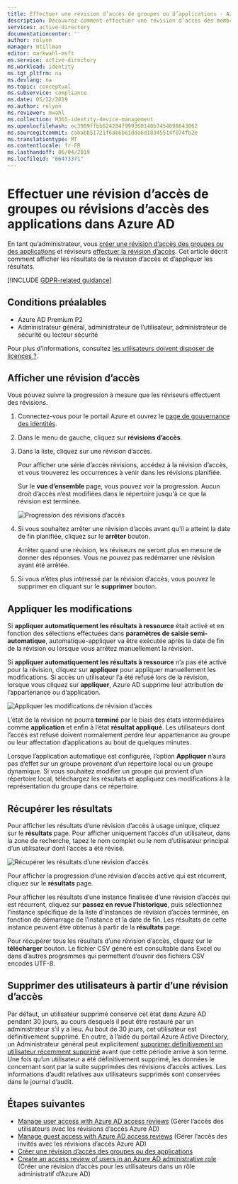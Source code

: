 ```yaml
---
title: Effectuer une révision d’accès de groupes ou d’applications - Azure Active Directory | Microsoft Docs
description: Découvrez comment effectuer une révision d’accès des membres du groupe ou l’accès aux applications dans les révisions d’accès Azure Active Directory.
services: active-directory
documentationcenter: ''
author: rolyon
manager: mtillman
editor: markwahl-msft
ms.service: active-directory
ms.workload: identity
ms.tgt_pltfrm: na
ms.devlang: na
ms.topic: conceptual
ms.subservice: compliance
ms.date: 05/22/2019
ms.author: rolyon
ms.reviewer: mwahl
ms.collection: M365-identity-device-management
ms.openlocfilehash: ec3909ffbb624284f999360140b7454098643062
ms.sourcegitcommit: cababb51721f6ab6b61dda6d18345514f074fb2e
ms.translationtype: MT
ms.contentlocale: fr-FR
ms.lasthandoff: 06/04/2019
ms.locfileid: "66473371"
---
```

# <a name="complete-an-access-review-of-groups-or-applications-in-azure-ad-access-reviews"></a>Effectuer une révision d’accès de groupes ou révisions d’accès des applications dans Azure AD

En tant qu’administrateur, vous [créer une révision d’accès des groupes ou des applications](create-access-review.md) et réviseurs [effectuer la révision d’accès](perform-access-review.md). Cet article décrit comment afficher les résultats de la révision d’accès et d’appliquer les résultats.

[!INCLUDE [GDPR-related guidance](../../../includes/gdpr-intro-sentence.md)]

## <a name="prerequisites"></a>Conditions préalables

- Azure AD Premium P2
- Administrateur général, administrateur de l’utilisateur, administrateur de sécurité ou lecteur sécurité

Pour plus d’informations, consultez [les utilisateurs doivent disposer de licences ?](access-reviews-overview.md#which-users-must-have-licenses).

## <a name="view-an-access-review"></a>Afficher une révision d’accès

Vous pouvez suivre la progression à mesure que les réviseurs effectuent des révisions.

1. Connectez-vous pour le portail Azure et ouvrez le [page de gouvernance des identités](https://portal.azure.com/#blade/Microsoft_AAD_ERM/DashboardBlade/).

1. Dans le menu de gauche, cliquez sur **révisions d’accès**.

1. Dans la liste, cliquez sur une révision d’accès.

    Pour afficher une série d’accès révisions, accédez à la révision d’accès, et vous trouverez les occurrences à venir dans les révisions planifiée.

    Sur le **vue d’ensemble** page, vous pouvez voir la progression. Aucun droit d’accès n’est modifiées dans le répertoire jusqu'à ce que la révision est terminée.

    ![Progression des révisions d’accès](./media/complete-access-review/overview-progress.png)

1. Si vous souhaitez arrêter une révision d’accès avant qu’il a atteint la date de fin planifiée, cliquez sur le **arrêter** bouton.

    Arrêter quand une révision, les réviseurs ne seront plus en mesure de donner des réponses. Vous ne pouvez pas redémarrer une révision ayant été arrêtée.

1. Si vous n’êtes plus intéressé par la révision d’accès, vous pouvez le supprimer en cliquant sur le **supprimer** bouton.

## <a name="apply-the-changes"></a>Appliquer les modifications

Si **appliquer automatiquement les résultats à ressource** était activé et en fonction des sélections effectuées dans **paramètres de saisie semi-automatique**, automatique-appliquer va être exécutée après la date de fin de la révision ou lorsque vous arrêtez manuellement la révision.

Si **appliquer automatiquement les résultats à ressource** n’a pas été activé pour la révision, cliquez sur **appliquer** pour appliquer manuellement les modifications. Si accès un utilisateur l’a été refusé lors de la révision, lorsque vous cliquez sur **appliquer**, Azure AD supprime leur attribution de l’appartenance ou d’application.

![Appliquer les modifications de révision d’accès](./media/complete-access-review/apply-changes.png)

L’état de la révision ne pourra **terminé** par le biais des états intermédiaires comme **application** et enfin à l’état **résultat appliqué**. Les utilisateurs dont l’accès est refusé doivent normalement perdre leur appartenance au groupe ou leur affectation d’applications au bout de quelques minutes.

Lorsque l’application automatique est configurée, l’option **Appliquer** n’aura pas d’effet sur un groupe provenant d’un répertoire local ou un groupe dynamique. Si vous souhaitez modifier un groupe qui provient d’un répertoire local, téléchargez les résultats et appliquez ces modifications à la représentation du groupe dans ce répertoire.

## <a name="retrieve-the-results"></a>Récupérer les résultats

Pour afficher les résultats d’une révision d’accès à usage unique, cliquez sur le **résultats** page. Pour afficher uniquement l’accès d’un utilisateur, dans la zone de recherche, tapez le nom complet ou le nom d’utilisateur principal d’un utilisateur dont l’accès a été révisé.

![Récupérer les résultats d’une révision d’accès](./media/complete-access-review/retrieve-results.png)

Pour afficher la progression d’une révision d’accès active qui est récurrent, cliquez sur le **résultats** page.

Pour afficher les résultats d’une instance finalisée d’une révision d’accès qui est récurrent, cliquez sur **passez en revue l’historique**, puis sélectionnez l’instance spécifique de la liste d’instances de révision d’accès terminée, en fonction de démarrage de l’instance et la date de fin. Les résultats de cette instance peuvent être obtenus à partir de la **résultats** page.

Pour récupérer tous les résultats d’une révision d’accès, cliquez sur le **télécharger** bouton. Le fichier CSV généré est consultable dans Excel ou dans d’autres programmes qui permettent d’ouvrir des fichiers CSV encodés UTF-8.

## <a name="remove-users-from-an-access-review"></a>Supprimer des utilisateurs à partir d’une révision d’accès

 Par défaut, un utilisateur supprimé conserve cet état dans Azure AD pendant 30 jours, au cours desquels il peut être restauré par un administrateur s’il y a lieu.  Au bout de 30 jours, cet utilisateur est définitivement supprimé.  En outre, à l’aide du portail Azure Active Directory, un Administrateur général peut explicitement [supprimer définitivement un utilisateur récemment supprimé](../fundamentals/active-directory-users-restore.md) avant que cette période arrive à son terme.  Une fois qu’un utilisateur a été définitivement supprimé, les données le concernant sont par la suite supprimées des révisions d’accès actives.  Les informations d’audit relatives aux utilisateurs supprimés sont conservées dans le journal d’audit.

## <a name="next-steps"></a>Étapes suivantes

- [Manage user access with Azure AD access reviews](manage-user-access-with-access-reviews.md) (Gérer l’accès des utilisateurs avec les révisions d’accès Azure AD)
- [Manage guest access with Azure AD access reviews](manage-guest-access-with-access-reviews.md) (Gérer l’accès des invités avec les révisions d’accès Azure AD)
- [Créer une révision d’accès des groupes ou des applications](create-access-review.md)
- [Create an access review of users in an Azure AD administrative role](../privileged-identity-management/pim-how-to-start-security-review.md) (Créer une révision d’accès pour les utilisateurs dans un rôle administratif d’Azure AD)
